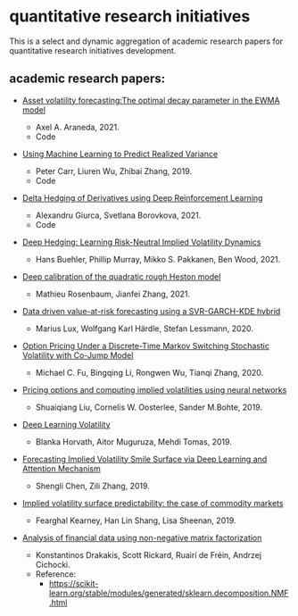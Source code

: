 # quantitative research initiatives 
This is a select and dynamic aggregation of academic research papers for quantitative research initiatives development.

## academic research papers:

- [Asset volatility forecasting:The optimal decay parameter in the EWMA model](https://arxiv.org/abs/2105.14382) 
  - Axel A. Araneda, 2021.
  -  Code
  
- [Using Machine Learning to Predict Realized Variance](https://arxiv.org/abs/1909.10035)
  -  Peter Carr, Liuren Wu, Zhibai Zhang, 2019.
  -  Code

- [Delta Hedging of Derivatives using Deep Reinforcement Learning](https://papers.ssrn.com/sol3/papers.cfm?abstract_id=3847272) 
  -  Alexandru Giurca, Svetlana Borovkova, 2021.
  -  Code
  
- [Deep Hedging: Learning Risk-Neutral Implied Volatility Dynamics](https://arxiv.org/abs/2103.11948) 
  -  Hans Buehler, Phillip Murray, Mikko S. Pakkanen, Ben Wood, 2021. 

- [Deep calibration of the quadratic rough Heston model](https://arxiv.org/abs/2107.01611) 
  - Mathieu Rosenbaum, Jianfei Zhang, 2021. 

- [Data driven value-at-risk forecasting using a SVR-GARCH-KDE hybrid](https://arxiv.org/abs/2009.06910) 
  - Marius Lux, Wolfgang Karl Härdle, Stefan Lessmann, 2020.

- [Option Pricing Under a Discrete-Time Markov Switching Stochastic Volatility with Co-Jump Model](https://arxiv.org/abs/2006.15054) 
  - Michael C. Fu, Bingqing Li, Rongwen Wu, Tianqi Zhang, 2020.
  
- [Pricing options and computing implied volatilities using neural networks](https://arxiv.org/abs/1901.08943) 
  - Shuaiqiang Liu, Cornelis W. Oosterlee, Sander M.Bohte, 2019.
  
- [Deep Learning Volatility](https://arxiv.org/abs/1901.09647) 
  - Blanka Horvath, Aitor Muguruza, Mehdi Tomas, 2019. 

- [Forecasting Implied Volatility Smile Surface via Deep Learning and Attention Mechanism](https://arxiv.org/abs/1912.11059)
  -  Shengli Chen, Zili Zhang, 2019.

- [Implied volatility surface predictability: the case of commodity markets](https://arxiv.org/abs/1909.11009) 
  - Fearghal Kearney, Han Lin Shang, Lisa Sheenan, 2019.

 
- [Analysis of financial data using non-negative matrix factorization](https://www.researchgate.net/publication/228656913_Analysis_of_financial_data_using_non-negative_matrix_factorization) 
  - Konstantinos Drakakis, Scott Rickard, Ruairí de Fréin, Andrzej Cichocki.
  - Reference:
    - https://scikit-learn.org/stable/modules/generated/sklearn.decomposition.NMF.html

